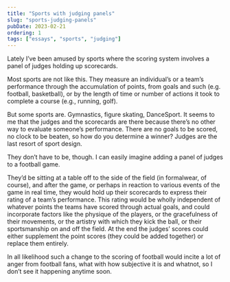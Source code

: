 ```yaml
---
title: "Sports with judging panels"
slug: "sports-judging-panels"
pubDate: 2023-02-21
ordering: 1
tags: ["essays", "sports", "judging"]
---
```


<span class="small-caps">Lately I’ve been amused</span> by sports where the scoring system involves a panel of judges holding up scorecards.

Most sports are not like this. They measure an individual’s or a team’s performance through the accumulation of points, from goals and such (e.g. football, basketball), or by the length of time or number of actions it took to complete a course (e.g., running, golf).

But some sports are. Gymnastics, figure skating, DanceSport. It seems to me that the judges and the scorecards are there because there’s no other way to evaluate someone’s performance. There are no goals to be scored, no clock to be beaten, so how do you determine a winner? Judges are the last resort of sport design.

They don’t have to be, though. I can easily imagine adding a panel of judges to a football game.

They’d be sitting at a table off to the side of the field (in formalwear, of course), and after the game, or perhaps in reaction to various events of the game in real time, they would hold up their scorecards to express their rating of a team’s performance. This rating would be wholly independent of whatever points the teams have scored through actual goals, and could incorporate factors like the physique of the players, or the gracefulness of their movements, or the artistry with which they kick the ball, or their sportsmanship on and off the field. At the end the judges’ scores could either supplement the point scores (they could be added together) or replace them entirely.

In all likelihood such a change to the scoring of football would incite a lot of anger from football fans, what with how subjective it is and whatnot, so I don’t see it happening anytime soon.